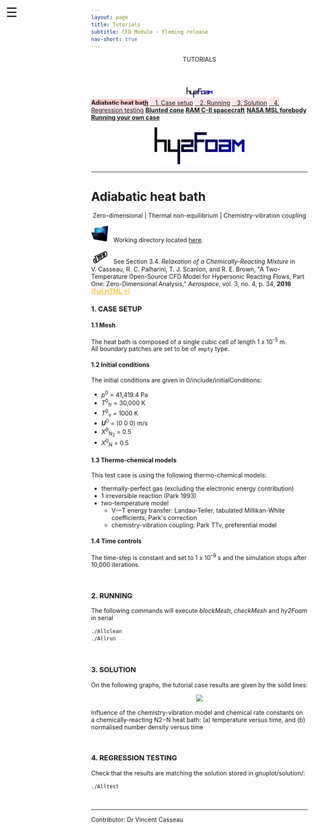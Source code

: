 ```yaml
---
layout: page
title: Tutorials
subtitle: CFD Module - Fleming release
nav-short: true
---
```


<div id="mySidenav" class="sidenav">
  <a href="javascript:void(0)" class="closebtn" onclick="closeNav()"><i class='fa fa-times'></i></a>
  <header>TUTORIALS</header>
  <a href="https://hystrath.github.io/tutos/hy2foam/toc/"><center><img src="/docs/img/logos/hy2FoamLogo.png" width="60"></center></a>
  <a href="https://hystrath.github.io/tutos/hy2foam/heatbath" style="background-color:#FFCCCC"><b>Adiabatic heat bath</b></a>
  <a href="https://hystrath.github.io/tutos/hy2foam/heatbath/#1-case-setup" style="background-color:#FFE6E6; padding-top:4px; padding-bottom:4px">&nbsp;&nbsp; 1. Case setup</a>
  <a href="https://hystrath.github.io/tutos/hy2foam/heatbath/#2-running" style="background-color:#FFE6E6; padding-top:4px; padding-bottom:4px">&nbsp;&nbsp; 2. Running</a>
  <a href="https://hystrath.github.io/tutos/hy2foam/heatbath/#3-solution" style="background-color:#FFE6E6; padding-top:4px; padding-bottom:4px">&nbsp;&nbsp; 3. Solution</a>
  <a href="https://hystrath.github.io/tutos/hy2foam/heatbath/#4-regression-testing" style="background-color:#FFE6E6; padding-top:4px">&nbsp;&nbsp; 4. Regression testing</a>
  <a href="https://hystrath.github.io/tutos/hy2foam/bluntedcone"><b>Blunted cone</b></a>
  <a href="https://hystrath.github.io/tutos/hy2foam/ramcii/"><b>RAM C-II spacecraft</b></a>
  <a href="https://hystrath.github.io/tutos/hy2foam/toc/#4-nasa-msl-forebody"><b>NASA MSL forebody</b></a>
  <a href="https://hystrath.github.io/tutos/hy2foam/toc/#5-running-your-own-case"><b>Running your own case</b></a>
</div>

<span style="position: fixed;font-size:30px;cursor:pointer; margin:0px; top:60px;left:30px;" onclick="reopenNav()">&#9776;</span>

<script>
function openNav() {
  document.getElementById("mySidenav").style.width = "210px";
  document.getElementById("mySidenav").style.transition = "0s";
}

function closeNav() {
  document.getElementById("mySidenav").style.width = "0px";
  localStorage.removeItem('show_sidenav');
}

function reopenNav() {
  document.getElementById("mySidenav").style.width = "210px";
  document.getElementById("mySidenav").style.transition = "0.5s";
  localStorage.setItem("show_sidenav", true);
}

if (localStorage.getItem("show_sidenav")) openNav()
</script>
  
<p align="center">
  <img src="/docs/img/logos/hy2FoamLogo.png" width="210">
</p>

---

# Adiabatic heat bath

<p align="center">
Zero-dimensional | Thermal non-equilibrium | Chemistry-vibration coupling  
</p>

<p><img src="/docs/img/working_folder.png" width="40"> &nbsp; Working directory located <a href="https://github.com/hystrath/hyStrath/tree/master/run/hyStrath/hy2Foam/heatBath"> here</a>.</p>

<p><img src="/docs/img/publis.png" width="40"> &nbsp; See Section 3.4. <i>Relaxation of a Chemically-Reacting Mixture</i> in <br> V. Casseau, R. C. Palharini, T. J. Scanlon, and R. E. Brown, "A Two-Temperature Open-Source CFD Model for Hypersonic Reacting Flows, Part One: Zero-Dimensional Analysis," <i>Aerospace</i>, vol. 3, no. 4, p. 34, <b>2016</b> &nbsp; <a href="http://www.mdpi.com/2226-4310/3/4/34/html" target="_blank" style="color:orange"> [Full HTML→]</a></p>  

### 1. CASE SETUP

#### 1.1 Mesh
The heat bath is composed of a single cubic cell of length 1 x 10<sup>-5</sup> m.  
All boundary patches are set to be of `empty` type.

#### 1.2 Initial conditions

The initial conditions are given in <dirname>0/include/</dirname><dict>initialConditions</dict>:
<ul>
<li><i>p</i><sup>0</sup> = 41,419.4 Pa</li>
<li><i>T</i><sup>0</sup><sub>tr</sub> = 30,000 K</li>
<li><i>T</i><sup>0</sup><sub>v</sub> = 1000 K</li>
<li><b><i>U</i></b><sup>0</sup> = (0 0 0) m/s</li>
<li><i>X</i><sup>0</sup><sub>N<sub>2</sub></sub> = 0.5</li>
<li><i>X</i><sup>0</sup><sub>N</sub> = 0.5</li>
</ul>

#### 1.3 Thermo-chemical models

This test case is using the following thermo-chemical models:  

* thermally-perfect gas (excluding the electronic energy contribution)
* 1 irreversible reaction (Park 1993)
* two-temperature model
  + V—T energy transfer: Landau-Teller, tabulated Millikan-White coefficients, Park's correction
  + chemistry-vibration coupling: Park TTv, preferential model

#### 1.4 Time controls

The time-step is constant and set to 1 x 10<sup>-9</sup> s and the simulation stops after 10,000 iterations.

&nbsp;
### 2. RUNNING
 
The following commands will execute <i>blockMesh</i>, <i>checkMesh</i> and <i>hy2Foam</i> in serial
 
```sh
./Allclean  
./Allrun
```

&nbsp;
### 3. SOLUTION

On the following graphs, the tutorial case results are given by the solid lines:

<p align="center">
  <img src="https://www.mdpi.com/aerospace/aerospace-03-00034/article_deploy/html/images/aerospace-03-00034-g007.png" width="400">
</p>

Influence of the chemistry-vibration model and chemical rate constants on a chemically-reacting N2−N heat bath: (a) temperature versus time, and (b) normalised number density versus time

&nbsp;
### 4. REGRESSION TESTING

Check that the results are matching the solution stored in <dirname>gnuplot/solution/</dirname>:
```sh
./Alltest
```  

<br>

---  

Contributor: Dr Vincent Casseau
